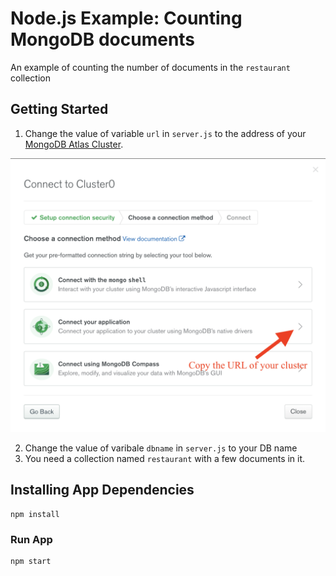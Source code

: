 # Node.js Example: Counting MongoDB documents
An example of counting the number of documents in the `restaurant` collection

## Getting Started
1. Change the value of variable `url` in `server.js` to the address of your [MongoDB Atlas Cluster](http://cloud.mongo.com).

![MongoDB Atlas Connect URL](MongoDB_Atlas_Connect_URL.png?raw=true "MongoDB Atlas Connect URL")

2. Change the value of varibale `dbname` in `server.js` to your DB name
3. You need a collection named `restaurant` with a few documents in it.

## Installing App Dependencies
```
npm install
```
### Run App
```
npm start
```
